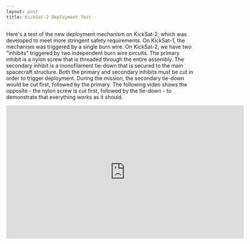 ```yaml
---
layout: post
title: KickSat-2 Deployment Test
---
```


Here's a test of the new deployment mechanism on KickSat-2, which was developed to meet more stringent safety requirements. On KickSat-1, the mechanism was triggered by a single burn wire. On KickSat-2, we have two "inhibits" triggered by two independent burn wire circuits. The primary inhibit is a nylon screw that is threaded through the entire assembly. The secondary inhibit is a monofilament tie-down that is secured to the main spacecraft structure. Both the primary and secondary inhibits must be cut in order to trigger deployment. During the mission, the secondary tie-down would be cut first, followed by the primary. The following video shows the opposite - the nylon screw is cut first, followed by the tie-down - to demonstrate that everything works as it should.

<div class="video-container">
	<iframe src="http://www.youtube-nocookie.com/embed/MzLyOIks5Q0" width="640" height="360" frameborder="0"></iframe>
</div>
